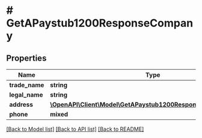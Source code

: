 # # GetAPaystub1200ResponseCompany

## Properties

Name | Type | Description | Notes
------------ | ------------- | ------------- | -------------
**trade_name** | **string** |  | [optional]
**legal_name** | **string** |  | [optional]
**address** | [**\OpenAPI\Client\Model\GetAPaystub1200ResponseCompanyAddress**](GetAPaystub1200ResponseCompanyAddress.md) |  | [optional]
**phone** | **mixed** |  | [optional]

[[Back to Model list]](../../README.md#models) [[Back to API list]](../../README.md#endpoints) [[Back to README]](../../README.md)
